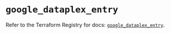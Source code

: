 # `google_dataplex_entry`

Refer to the Terraform Registry for docs: [`google_dataplex_entry`](https://registry.terraform.io/providers/hashicorp/google/6.49.0/docs/resources/dataplex_entry).
